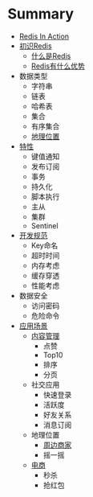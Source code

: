# Summary

* [Redis In Action](README.md)
* [初识Redis](ru-men.md)
  * [什么是Redis](ru-men/shi-yao-shi-redis.md)
  * [Redis有什么优势](ru-men/redisyou-shi-yao-you-shi.md)
* 数据类型
  * 字符串
  * 链表
  * 哈希表
  * 集合
  * 有序集合
  * [地理位置](di-li-wei-zhi.md)
* [特性](te-xing.md)
  * 键值通知
  * 发布订阅
  * 事务
  * 持久化
  * 脚本执行
  * 主从
  * 集群
  * Sentinel
* [开发规范](kai-fa-gui-fan.md)
  * Key命名
  * 超时时间
  * 内存考虑
  * 缓存穿透
  * 性能考虑
* 数据安全
  * 访问密码
  * 危险命令
* [应用场景](ying-yong-chang-jing.md)
  * [内容管理](nei-rong-guan-li.md)
    * 点赞
    * Top10
    * 排序
    * 分页
  * 社交应用
    * 快速登录
    * 活跃度
    * 好友关系
    * 消息订阅
  * 地理位置
    * [周边商家](sheng-huo-fu-wu.md)
    * 摇一摇
  * [电商](dian-shang.md)
    * 秒杀
    * 抢红包

